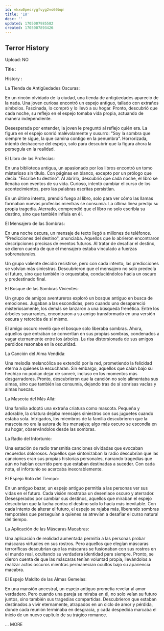 ```yaml
---
id: vkxw0pesrygfvyg2vs60bqn
title: '18'
desc: ''
updated: 1705007985582
created: 1705007893426
---
```


## Terror History

Upload: NO

Title : 

History :

La Tienda de Antigüedades Oscuras:

En un rincón olvidado de la ciudad, una tienda de antigüedades apareció de la nada. Una joven curiosa encontró un espejo antiguo, tallado con extraños símbolos. Fascinada, lo compró y lo llevó a su hogar. Pronto, descubrió que cada noche, su reflejo en el espejo tomaba vida propia, actuando de manera independiente.

Desesperada por entender, la joven le preguntó al reflejo quién era. La figura en el espejo sonrió malévolamente y susurro: "Soy la sombra que siempre te sigue, la que camina contigo en la penumbra". Horrorizada, intentó deshacerse del espejo, solo para descubrir que la figura ahora la perseguía en la realidad.

El Libro de las Profecías:

En una biblioteca antigua, un apasionado por los libros encontró un tomo misterioso sin título. Con páginas en blanco, excepto por un prólogo que decía: "Escribe tu destino". Al abrirlo, descubrió que cada noche, el libro se llenaba con eventos de su vida. Curioso, intentó cambiar el curso de los acontecimientos, pero las palabras escritas persistían.

En un último intento, prendió fuego al libro, solo para ver cómo las llamas formaban nuevas profecías mientras se consumía. La última línea predijo su propia tragedia. Aterrado, comprendió que el libro no solo escribía su destino, sino que también influía en él.

El Mensajero de las Sombras:

En una noche oscura, un mensaje de texto llegó a millones de teléfonos. "Predicciones del destino", anunciaba. Aquellos que lo abrieron encontraron descripciones precisas de eventos futuros. Al tratar de desafiar el destino, se dieron cuenta de que el mensajero estaba vinculado a fuerzas sobrenaturales.

Un grupo valiente decidió resistirse, pero con cada intento, las predicciones se volvían más siniestras. Descubrieron que el mensajero no solo predecía el futuro, sino que también lo orquestaba, conduciéndolos hacia un oscuro y predestinado final.

El Bosque de las Sombras Vivientes:

Un grupo de amigos aventureros exploró un bosque antiguo en busca de emociones. Jugaban a las escondidas, pero cuando uno desapareció misteriosamente, los demás se lanzaron a una búsqueda frenética. Entre los árboles susurrantes, encontraron a su amigo transformado en una versión oscura y retorcida de sí mismo.

El amigo oscuro reveló que el bosque solo liberaba sombras. Ahora, aquellos que entraban se convertían en sus propias sombras, condenados a vagar eternamente entre los árboles. La risa distorsionada de sus amigos perdidos resonaba en la oscuridad.

La Canción del Alma Vendida:

Una melodía melancólica se extendió por la red, prometiendo la felicidad eterna a quienes la escucharan. Sin embargo, aquellos que caían bajo su hechizo no podían dejar de sonreír, incluso en los momentos más desgarradores. Pronto, descubrieron que la canción no solo alimentaba sus almas, sino que también las consumía, dejando tras de sí sonrisas vacías y almas huecas.

La Mascota del Más Allá:

Una familia adoptó una extraña criatura como mascota. Pequeña y adorable, la criatura dejaba mensajes siniestros con sus juguetes cuando estaba sola. Intrigados, los miembros de la familia descubrieron que la mascota no era la autora de los mensajes; algo más oscuro se escondía en su hogar, observándolos desde las sombras.

La Radio del Infortunio:

Una estación de radio transmitía canciones olvidadas que evocaban recuerdos dolorosos. Aquellos que sintonizaban la radio descubrían que las canciones eran sus propias historias personales, narrando tragedias que aún no habían ocurrido pero que estaban destinadas a suceder. Con cada nota, el infortunio se acercaba inexorablemente.

El Espejo Roto del Tiempo:

En un antiguo bazar, un espejo antiguo permitía a las personas ver sus vidas en el futuro. Cada visión mostraba un desenlace oscuro y aterrador. Desesperados por cambiar sus destinos, aquellos que miraban el espejo descubrían que la lucha contra el destino solo lo hacía más inevitable. Con cada intento de alterar el futuro, el espejo se rajaba más, liberando sombras temporales que perseguían a quienes se atrevían a desafiar el curso natural del tiempo.

La Aplicación de las Máscaras Macabras:

Una aplicación de realidad aumentada permitía a las personas probar máscaras virtuales en sus rostros. Pero aquellos que elegían máscaras terroríficas descubrían que las máscaras se fusionaban con sus rostros en el mundo real, ocultando su verdadera identidad para siempre. Pronto, se dieron cuenta de que las máscaras tenían voluntad propia, llevándolos a realizar actos oscuros mientras permanecían ocultos bajo su apariencia macabra.

El Espejo Maldito de las Almas Gemelas:

En una mansión ancestral, un espejo antiguo prometía revelar al amor verdadero. Pero cuando una pareja se miraba en él, no solo veían su futuro juntos, sino también sus tragedias compartidas. Descubrieron que estaban destinados a vivir eternamente, atrapados en un ciclo de amor y pérdida, donde cada reunión terminaba en desgracia, y cada despedida marcaba el inicio de un nuevo capítulo de su trágico romance.


... MORE


